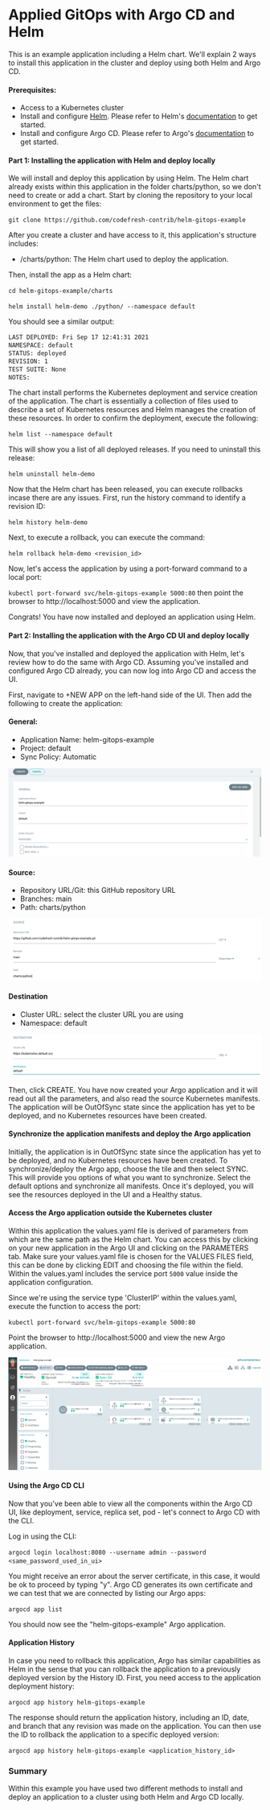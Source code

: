 # Applied GitOps with Argo CD and Helm

This is an example application including a Helm chart. We'll explain 2 ways to install this application in the cluster and deploy using both Helm and Argo CD.

#### Prerequisites:

- Access to a Kubernetes cluster
- Install and configure [Helm](https://helm.sh). Please refer to Helm's [documentation](https://helm.sh/docs) to get started.
- Install and configure Argo CD. Please refer to Argo's [documentation](https://argoproj.github.io/argo-cd/getting_started/) to get started.

#### Part 1: Installing the application with Helm and deploy locally

We will install and deploy this application by using Helm. The Helm chart already exists within this application in the folder charts/python, so we don't need to create or add a chart. Start by cloning the repository to your local environment to get the files:

`git clone https://github.com/codefresh-contrib/helm-gitops-example`

After you create a cluster and have access to it, this application's structure includes:
- /charts/python: The Helm chart used to deploy the application.

Then, install the app as a Helm chart:

`cd helm-gitops-example/charts`

`helm install helm-demo ./python/ --namespace default`

You should see a similar output:

```NAME: helm-demo
LAST DEPLOYED: Fri Sep 17 12:41:31 2021
NAMESPACE: default
STATUS: deployed
REVISION: 1
TEST SUITE: None
NOTES:
```

The chart install performs the Kubernetes deployment and service creation of the application. The chart is essentially a collection of files used to describe a set of Kubernetes resources and Helm manages the creation of these resources. In order to confirm the deployment, execute the following:

`helm list --namespace default`

This will show you a list of all deployed releases. If you need to uninstall this release:

`helm uninstall helm-demo`

Now that the Helm chart has been released, you can execute rollbacks incase there are any issues. First, run the history command to identify a revision ID:

`helm history helm-demo`

Next, to execute a rollback, you can execute the command:

`helm rollback helm-demo <revision_id>`

Now, let's access the application by using a port-forward command to a local port:

`kubectl port-forward svc/helm-gitops-example 5000:80` then point the browser to http://localhost:5000 and view the application.

Congrats! You have now installed and deployed an application using Helm.

#### Part 2: Installing the application with the Argo CD UI and deploy locally

Now, that you've installed and deployed the application with Helm, let's review how to do the same with Argo CD. Assuming you've installed and configured Argo CD already, you can now log into Argo CD and access the UI. 

First, navigate to +NEW APP on the left-hand side of the UI. Then add the following to create the application:

#### General:

- Application Name: helm-gitops-example
- Project: default
- Sync Policy: Automatic

![Argo App General Section](argo-general.jpg)

#### Source:

- Repository URL/Git: this GitHub repository URL
- Branches: main
- Path: charts/python

![Argo App Source Section](argo-source.jpg)

#### Destination

- Cluster URL: select the cluster URL you are using
- Namespace: default

![Argo App Destination Section](argo-destination.jpg)

Then, click CREATE. You have now created your Argo application and it will read out all the parameters, and also read the source Kubernetes manifests. The application will be OutOfSync state since the application has yet to be deployed, and no Kubernetes resources have been created.

#### Synchronize the application manifests and deploy the Argo application

Initially, the application is in OutOfSync state since the application has yet to be deployed, and no Kubernetes resources have been created. To synchronize/deploy the Argo app, choose the tile and then select SYNC. This will provide you options of what you want to synchronize.
Select the default options and synchronize all manifests. Once it's deployed, you will see the resources deployed in the UI and a Healthy status.

#### Access the Argo application outside the Kubernetes cluster

Within this application the values.yaml file is derived of parameters from which are the same path as the Helm chart. You can access this by clicking on your new application in the Argo UI and clicking on the PARAMETERS tab. Make sure your values.yaml file is chosen for the VALUES FILES field, this can be done by clicking EDIT and choosing the file within the field. Within the values.yaml includes the service port `5000` value inside the application configuration.

Since we're using the service type 'ClusterIP' within the values.yaml, execute the function to access the port:

`kubectl port-forward svc/helm-gitops-example 5000:80`

Point the browser to http://localhost:5000 and view the new Argo application.

![Argo Application](helm-gitops-argo-ui.jpg)

#### Using the Argo CD CLI

Now that you've been able to view all the components within the Argo CD UI, like deployment, service, replica set, pod - let's connect to Argo CD with the CLI.

Log in using the CLI:

`argocd login localhost:8080 --username admin --password <same_password_used_in_ui>`

You might receive an error about the server certificate, in this case, it would be ok to proceed by typing "y". Argo CD generates its own certificate and we can test that we are connected by listing our Argo apps:

`argocd app list`

You should now see the "helm-gitops-example" Argo application.

#### Application History

In case you need to rollback this application, Argo has similar capabilities as Helm in the sense that you can rollback the application to a previously deployed version by the History ID. First, you need access to the application deployment history:

`argocd app history helm-gitops-example`

The response should return the application history, including an ID, date, and branch that any revision was made on the application. You can then use the ID to rollback the application to a specific deployed version:

`argocd app history helm-gitops-example <application_history_id>`

### Summary

Within this example you have used two different methods to install and deploy an application to a cluster using both Helm and Argo CD locally.
